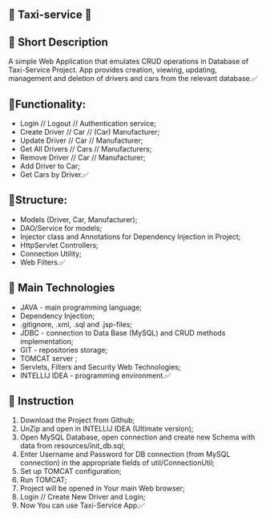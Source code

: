 🏁 Taxi-service 🏁
- 
📝 Short Description
-
A simple Web Application that emulates CRUD operations in Database of Taxi-Service Project. App provides creation, viewing, updating, management and deletion of drivers and cars from the relevant database.✅

🚀Functionality:
-
- Login // Logout // Authentication service;
- Create Driver // Car // (Car) Manufacturer;
- Update Driver // Car // Manufacturer;
- Get All Drivers // Cars // Manufacturers;
- Remove Driver // Car // Manufacturer;
- Add Driver to Car;
- Get Cars by Driver.✅

🚀Structure:
-
- Models (Driver, Car, Manufacturer);
- DAO/Service for models;
- Injector class and Annotations for Dependency Injection in Project;
- HttpServlet Controllers;
- Connection Utility;
- Web Filters.✅

🚀 Main Technologies
- 
- JAVA - main programming language;
- Dependency Injection;
- .gitignore, .xml, .sql and .jsp-files;
- JDBC - connection to Data Base (MySQL) and CRUD methods implementation;
- GIT - repositories storage;
- TOMCAT server ;
- Servlets, Filters and Security Web Technologies;
- INTELLIJ IDEA - programming environment.✅

🎯 Instruction
-
1. Download the Project from Github;
2. UnZip and open in INTELLIJ IDEA (Ultimate version);
3. Open MySQL Database, open connection and create new Schema with data from resources/init_db.sql;
4. Enter Username and Password for DB connection (from MySQL connection) in the appropriate fields of util/ConnectionUtil;
5. Set up TOMCAT configuration;
6. Run TOMCAT;
7. Project will be opened in Your main Web browser;
8. Login // Create New Driver and Login;
9. Now You can use Taxi-Service App.✅